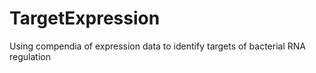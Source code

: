 # TargetExpression
Using compendia of expression data to identify targets of bacterial RNA regulation
